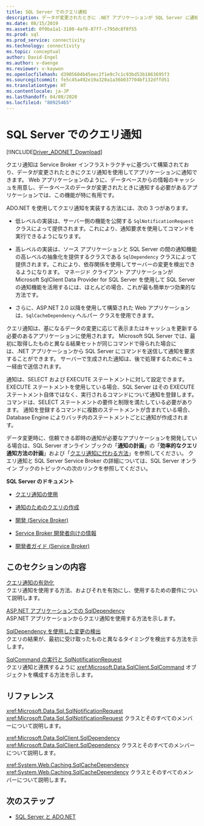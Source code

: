 ```yaml
---
title: SQL Server でのクエリ通知
description: データが変更されたときに .NET アプリケーションが SQL Server に通知を要求する方法について説明します。
ms.date: 08/15/2019
ms.assetid: 0f0ba1a1-3180-4af8-87f7-c795dc8f8f55
ms.prod: sql
ms.prod_service: connectivity
ms.technology: connectivity
ms.topic: conceptual
author: David-Engel
ms.author: v-daenge
ms.reviewer: v-kaywon
ms.openlocfilehash: d3905604b45eec2f1e9c7c1c93bd53b1863695f3
ms.sourcegitcommit: fe5c45a492e19a320a1a36b037704bf132dffd51
ms.translationtype: HT
ms.contentlocale: ja-JP
ms.lasthandoff: 04/08/2020
ms.locfileid: "80925465"
---
```

# <a name="query-notifications-in-sql-server"></a>SQL Server でのクエリ通知

[!INCLUDE[Driver_ADONET_Download](../../../includes/driver_adonet_download.md)]

クエリ通知は Service Broker インフラストラクチャに基づいて構築されており、データが変更されたときにクエリ通知を使用してアプリケーションに通知できます。 Web アプリケーションのように、データベースからの情報のキャッシュを用意し、データベースのデータが変更されたときに通知する必要があるアプリケーションでは、この機能が特に有用です。  
  
ADO.NET を使用してクエリ通知を実装する方法には、次の 3 つがあります。  
  
- 低レベルの実装は、サーバー側の機能を公開する `SqlNotificationRequest` クラスによって提供されます。これにより、通知要求を使用してコマンドを実行できるようになります。  
  
- 高レベルの実装は、ソース アプリケーションと SQL Server の間の通知機能の高レベルの抽象化を提供するクラスである `SqlDependency` クラスによって提供されます。これにより、依存関係を使用してサーバーの変更を検出できるようになります。 マネージド クライアント アプリケーションが Microsoft SqlClient Data Provider for SQL Server を使用して SQL Server の通知機能を活用するには、ほとんどの場合、これが最も簡単かつ効果的な方法です。  
  
- さらに、ASP.NET 2.0 以降を使用して構築された Web アプリケーションは、`SqlCacheDependency` ヘルパー クラスを使用できます。  
  
クエリ通知は、基になるデータの変更に応じて表示またはキャッシュを更新する必要のあるアプリケーションに使用されます。 Microsoft SQL Server では、最初に取得したものと異なる結果セットが同じコマンドで得られた場合には、.NET アプリケーションから SQL Server にコマンドを送信して通知を要求することができます。 サーバーで生成された通知は、後で処理するためにキュー経由で送信されます。  
  
通知は、SELECT および EXECUTE ステートメントに対して設定できます。 EXECUTE ステートメントを使用している場合、SQL Server はその EXECUTE ステートメント自体ではなく、実行されるコマンドについて通知を登録します。 コマンドは、SELECT ステートメントの要件と制限を満たしている必要があります。 通知を登録するコマンドに複数のステートメントが含まれている場合、Database Engine によりバッチ内のステートメントごとに通知が作成されます。  
  
データ変更時に、信頼できる即時の通知が必要なアプリケーションを開発している場合は、SQL Server オンライン ブックの「**通知の計画**」の「**効率的なクエリ通知方法の計画**」および「[クエリ通知に代わる方法](https://go.microsoft.com/fwlink/?LinkId=211984)」を参照してください。 クエリ通知と SQL Server Service Broker の詳細については、SQL Server オンライン ブックのトピックへの次のリンクを参照してください。  
  
**SQL Server のドキュメント**  
  
- [クエリ通知の使用](https://docs.microsoft.com/previous-versions/sql/sql-server-2008-r2/ms175110(v=sql.105))  
  
- [通知のためのクエリの作成](https://docs.microsoft.com/previous-versions/sql/sql-server-2008-r2/ms181122(v=sql.105))  
  
- [開発 (Service Broker)](https://docs.microsoft.com/previous-versions/sql/sql-server-2008-r2/bb522889(v=sql.105))  
  
- [Service Broker 開発者向けの情報](https://docs.microsoft.com/previous-versions/sql/sql-server-2008-r2/ms166100(v=sql.105))  
  
- [開発者ガイド (Service Broker)](https://docs.microsoft.com/previous-versions/sql/sql-server-2008-r2/bb522908(v=sql.105))  
  
## <a name="in-this-section"></a>このセクションの内容  
[クエリ通知の有効化](enable-query-notifications.md)  
クエリ通知を使用する方法、およびそれを有効にし、使用するための要件について説明します。  
  
[ASP.NET アプリケーションでの SqlDependency](sqldependency-aspnet-app.md)  
ASP.NET アプリケーションからクエリ通知を使用する方法を示します。  
  
[SqlDependency を使用した変更の検出](detect-changes-sqldependency.md)  
クエリの結果が、最初に受け取ったものと異なるタイミングを検出する方法を示します。  
  
[SqlCommand の実行と SqlNotificationRequest](sqlcommand-execution-sqlnotificationrequest.md)  
クエリ通知と連携するように <xref:Microsoft.Data.SqlClient.SqlCommand> オブジェクトを構成する方法を示します。  
  
## <a name="reference"></a>リファレンス  
<xref:Microsoft.Data.Sql.SqlNotificationRequest>  
<xref:Microsoft.Data.Sql.SqlNotificationRequest> クラスとそのすべてのメンバーについて説明します。  
  
<xref:Microsoft.Data.SqlClient.SqlDependency>  
<xref:Microsoft.Data.SqlClient.SqlDependency> クラスとそのすべてのメンバーについて説明します。  
  
<xref:System.Web.Caching.SqlCacheDependency>  
<xref:System.Web.Caching.SqlCacheDependency> クラスとそのすべてのメンバーについて説明します。  
  
## <a name="next-steps"></a>次のステップ
- [SQL Server と ADO.NET](index.md)
